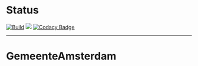 # Status
[![Build](https://github.com/ru1t3rl/GemeenteAmsterdam/actions/workflows/build.yml/badge.svg)](https://github.com/ru1t3rl/GemeenteAmsterdam/actions)
[![](https://img.shields.io/badge/Unity%20Version-2020.2.3f1-orange)](unityhub://2020.2.3f1/8ff31bc5bf5b)
[![Codacy Badge](https://app.codacy.com/project/badge/Grade/e328cc9cb2d842e4b796c0df73271aa8)](https://www.codacy.com?utm_source=github.com&amp;utm_medium=referral&amp;utm_content=ru1t3rl/GemeenteAmsterdam&amp;utm_campaign=Badge_Grade)

---------------------------
# GemeenteAmsterdam
